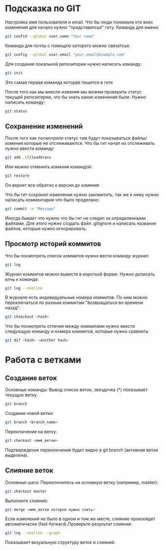 # Подсказка по GIT

Настройка имя пользователя и email. Что бы люди понимали кто внес изменения для начало нужно "представитсья" гиту.
Команда для имени:
```sh
git confid --global user.name "Your name"
```

Команда для почты с помощтю которого можно связатсья:
```sh
git config --global user.email "your.email@example.com"
```

Для создание локальной репозитории нужно написать команду:
```sh
git init
```
Это самая первая команда которая пишется в гите
 
После того как мы внесли измения мы можем проверить статус текущей репозитерии, что бы знать какие изменения были. Нужно написать команду:
```sh
git status
```

## Сохранение изменений
После того как посмотрели статус там будут показываться файлы/измения которые не отслеживаются. Что бы гит начал их отслеживать нужно ввести команду:
```sh
git add .\fileaddress
```
Или можно отменить измения командой:
```sh
git restore
```
Он вернет все обратно к версии до измения

Что бы гит сохранил изменения нужно закомитить, так же к нему нужно написать комментарии что было проделано:
```sh
git commit -m "Message"
```

Иногда бывает что нужно что бы гит не следил за определенными файлами. Для этого нужно создать файл .gitignore и написать название файлов, которые нужно игнорировать.

## Просмотр историй коммитов

Что бы посмотреть список коммитов нужно вести команду журнал:
```sh
git log
```

Журнал коммитов можно вывести в короткой форме. Нужно дописать клчь к команде:
```sh
git log --oneline
```

В журнале есть индивидуальные номера коммитов. По ним можно переключаться по разным коммитам "возвращаться во времени назад":
```sh
git cheackout <hash>
```

Что бы посмотреть отличия между коммитами нужно ввести следующую команду и номера коммитов, которые нужно сравнить:
```sh
git dif <hash> <another hash>
```

# Работа с ветками

## Создание веток

Основные команды:
Вывод список веток, звездочка (*) показывает текущую ветку.
```sh
git branch
```
Создание новой ветки:
```sh
git branch <branch_name> 
```
Переключение на ветку:
```sh
git checkout <имя_ветки>
```
Подтверждение переключения будет видно в git branch (активная ветка выделена).

## Слияние веток
Основные шаги:
Переключитесь на основную ветку (например, master):
```sh
git checkout master
```
Выполните слияние:
```sh
git merge <имя_ветки которое нужно слить>
```
Если изменений не было в одном и том же месте, слияние произойдет автоматически (fast-forward).Проверьте результат слияния:
```sh
git log --oneline --graph
```
Показывает визуальную структуру веток и слияний.
